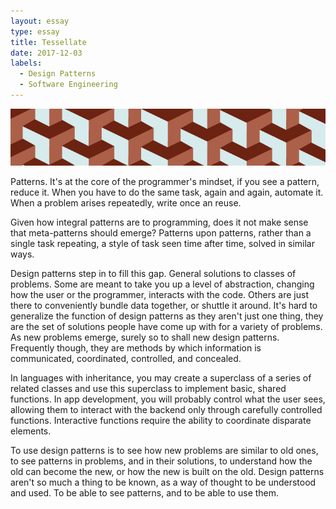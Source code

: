 ```yaml
---
layout: essay
type: essay
title: Tessellate
date: 2017-12-03
labels:
  - Design Patterns
  - Software Engineering
---
```


<img class="ui fluid image" src="../images/tessellate.jpg" title="Apparently Tessellate is also the name of a song by 'alt-J', you can look it up if you want.  My personal review is 'eh'.">

Patterns.  It's at the core of the programmer's mindset, if you see a pattern, reduce it.  When you have to do the same task, again and again, automate it.  When a problem arises repeatedly, write once an reuse.

Given how integral patterns are to programming, does it not make sense that meta-patterns should emerge?  Patterns upon patterns, rather than a single task repeating, a style of task seen time after time, solved in similar ways.

Design patterns step in to fill this gap.  General solutions to classes of problems.  Some are meant to take you up a level of abstraction, changing how the user or the programmer, interacts with the code.  Others are just there to conveniently bundle data together, or shuttle it around.  It's hard to generalize the function of design patterns as they aren't just one thing, they are the set of solutions people have come up with for a variety of problems.  As new problems emerge, surely so to shall new design patterns.  Frequently though, they are methods by which information is communicated, coordinated, controlled, and concealed.

In languages with inheritance, you may create a superclass of a series of related classes and use this superclass to implement basic, shared functions.  In app development, you will probably control what the user sees, allowing them to interact with the backend only through carefully controlled functions.  Interactive functions require the ability to coordinate disparate elements.

To use design patterns is to see how new problems are similar to old ones, to see patterns in problems, and in their solutions, to understand how the old can become the new, or how the new is built on the old.  Design patterns aren't so much a thing to be known, as a way of thought to be understood and used.  To be able to see patterns, and to be able to use them.
